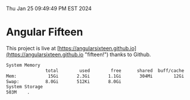 Thu Jan 25 09:49:49 PM EST 2024

# Angular Fifteen


This project is live at [https://angularsixteen.github.io](https://angularsixteen.github.io "fifteen!") thanks to Github.

```bash
System Memory
               total        used        free      shared  buff/cache   available
Mem:            15Gi       2.3Gi       1.1Gi       304Mi        12Gi        12Gi
Swap:          8.0Gi       512Ki       8.0Gi
System Storage
503M	.
```
```bash

